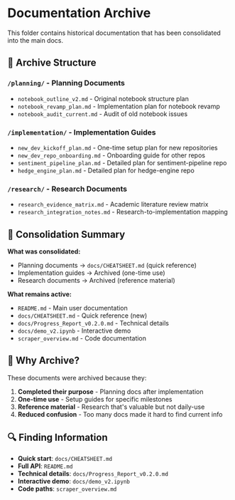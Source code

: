 # Documentation Archive

This folder contains historical documentation that has been consolidated into the main docs.

## 📁 Archive Structure

### `/planning/` - Planning Documents
- `notebook_outline_v2.md` - Original notebook structure plan
- `notebook_revamp_plan.md` - Implementation plan for notebook revamp
- `notebook_audit_current.md` - Audit of old notebook issues

### `/implementation/` - Implementation Guides
- `new_dev_kickoff_plan.md` - One-time setup plan for new repositories
- `new_dev_repo_onboarding.md` - Onboarding guide for other repos
- `sentiment_pipeline_plan.md` - Detailed plan for sentiment-pipeline repo
- `hedge_engine_plan.md` - Detailed plan for hedge-engine repo

### `/research/` - Research Documents
- `research_evidence_matrix.md` - Academic literature review matrix
- `research_integration_notes.md` - Research-to-implementation mapping

## 🔄 Consolidation Summary

**What was consolidated:**
- Planning documents → `docs/CHEATSHEET.md` (quick reference)
- Implementation guides → Archived (one-time use)
- Research documents → Archived (reference material)

**What remains active:**
- `README.md` - Main user documentation
- `docs/CHEATSHEET.md` - Quick reference (new)
- `docs/Progress_Report_v0.2.0.md` - Technical details
- `docs/demo_v2.ipynb` - Interactive demo
- `scraper_overview.md` - Code documentation

## 📝 Why Archive?

These documents were archived because they:
1. **Completed their purpose** - Planning docs after implementation
2. **One-time use** - Setup guides for specific milestones
3. **Reference material** - Research that's valuable but not daily-use
4. **Reduced confusion** - Too many docs made it hard to find current info

## 🔍 Finding Information

- **Quick start**: `docs/CHEATSHEET.md`
- **Full API**: `README.md`
- **Technical details**: `docs/Progress_Report_v0.2.0.md`
- **Interactive demo**: `docs/demo_v2.ipynb`
- **Code paths**: `scraper_overview.md` 